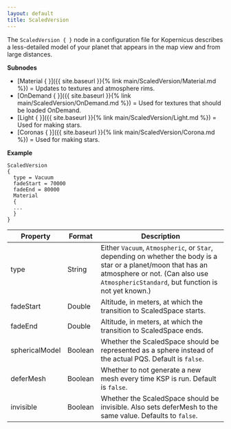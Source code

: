 ```yaml
---
layout: default
title: ScaledVersion
---
```


The `ScaledVersion { }` node in a configuration file for Kopernicus describes a less-detailed model of your planet that appears in the map view and from large distances.


**Subnodes**
* [Material { }]({{ site.baseurl }}{% link main/ScaledVersion/Material.md %}) = Updates to textures and atmosphere rims.
* [OnDemand { }]({{ site.baseurl }}{% link main/ScaledVersion/OnDemand.md %}) = Used for textures that should be loaded OnDemand.
* [Light { }]({{ site.baseurl }}{% link main/ScaledVersion/Light.md %}) = Used for making stars.
* [Coronas { }]({{ site.baseurl }}{% link main/ScaledVersion/Corona.md %}) = Used for making stars.

**Example**
```
ScaledVersion
{
  type = Vacuum
  fadeStart = 70000
  fadeEnd = 80000
  Material
  {
  ...
  }
}
```

|Property|Format|Description|
|--------|------|-----------|
|type|String|Either `Vacuum`, `Atmospheric`, or `Star`, depending on whether the body is a star or a planet/moon that has an atmosphere or not. (Can also use `AtmosphericStandard`, but function is not yet known.)|
|fadeStart|Double|Altitude, in meters, at which the transition to ScaledSpace starts.|
|fadeEnd|Double|Altitude, in meters, at which the transition to ScaledSpace ends.|
|sphericalModel|Boolean|Whether the ScaledSpace should be represented as a sphere instead of the actual PQS. Default is `false`.|
|deferMesh|Boolean|Whether to not generate a new mesh every time KSP is run. Default is `false`.|
|invisible|Boolean|Whether the ScaledSpace should be invisible. Also sets deferMesh to the same value. Defaults to `false`.|
